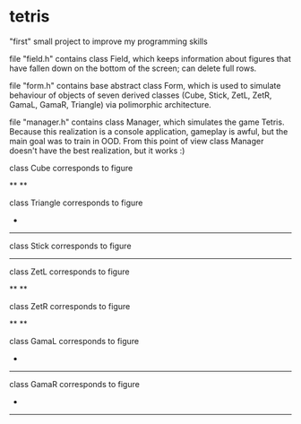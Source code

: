 tetris
======

"first" small project to improve my programming skills 

file "field.h" contains class Field, which keeps information about figures that have fallen down on the bottom of the screen; can delete full rows.

file "form.h" contains base abstract class Form, which is used to simulate behaviour of objects of seven derived classes (Cube, Stick, ZetL, ZetR, GamaL, GamaR, Triangle) via polimorphic architecture.

file "manager.h" contains class Manager, which simulates the game Tetris. Because this realization is a console application, gameplay is awful, but the main goal was to train in OOD. From this point of view class Manager doesn't have the best realization, but it works :)


class Cube corresponds to figure

**
**

class Triangle corresponds to figure

 * 
***

class Stick corresponds to figure

****

class ZetL corresponds to figure

**
 **

class ZetR corresponds to figure

 **
**

class GamaL corresponds to figure

*
***

class GamaR corresponds to figure

  *
***
